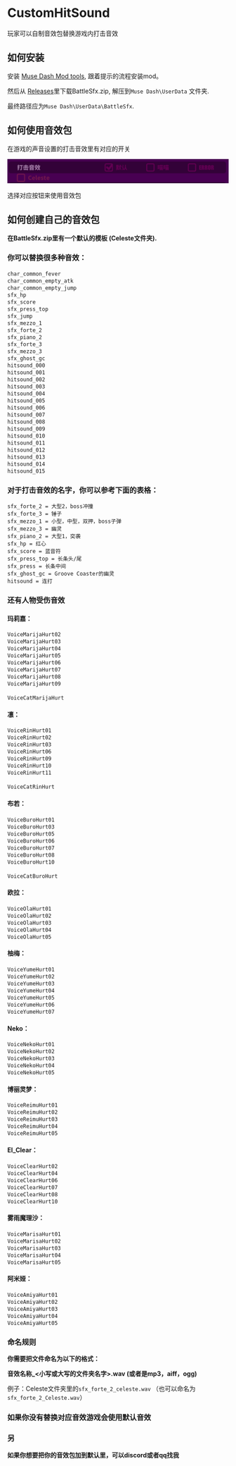 # CustomHitSound

玩家可以自制音效包替换游戏内打击音效

## 如何安装
安装 [Muse Dash Mod tools](https://github.com/MDModsDev/MuseDashModToolsUI/releases/latest), 跟着提示的流程安装mod。

然后从 [Releases](https://github.com/MDModsDev/CustomHitSound/releases/latest)里下载BattleSfx.zip, 解压到`Muse Dash\UserData` 文件夹.

最终路径应为`Muse Dash\UserData\BattleSfx`.

## 如何使用音效包

在游戏的声音设置的打击音效里有对应的开关

![Screenshot](Intro/Screenshot.zh.png)

选择对应按钮来使用音效包

## 如何创建自己的音效包

**在BattleSfx.zip里有一个默认的模板 (Celeste文件夹).**

### 你可以替换很多种音效：

```
char_common_fever
char_common_empty_atk
char_common_empty_jump
sfx_hp
sfx_score
sfx_press_top
sfx_jump
sfx_mezzo_1
sfx_forte_2
sfx_piano_2
sfx_forte_3
sfx_mezzo_3
sfx_ghost_gc
hitsound_000
hitsound_001
hitsound_002
hitsound_003
hitsound_004
hitsound_005
hitsound_006
hitsound_007
hitsound_008
hitsound_009
hitsound_010
hitsound_011
hitsound_012
hitsound_013
hitsound_014
hitsound_015
```

### 对于打击音效的名字，你可以参考下面的表格：

```
sfx_forte_2 = 大型2，boss冲撞
sfx_forte_3 = 锤子
sfx_mezzo_1 = 小型，中型，双押，boss子弹
sfx_mezzo_3 = 幽灵
sfx_piano_2 = 大型1，突袭
sfx_hp = 红心
sfx_score = 蓝音符
sfx_press_top = 长条头/尾
sfx_press = 长条中间
sfx_ghost_gc = Groove Coaster的幽灵
hitsound = 连打 
```

### 还有人物受伤音效

#### 玛莉嘉：
```
VoiceMarijaHurt02
VoiceMarijaHurt03
VoiceMarijaHurt04
VoiceMarijaHurt05
VoiceMarijaHurt06
VoiceMarijaHurt07
VoiceMarijaHurt08
VoiceMarijaHurt09

VoiceCatMarijaHurt
```

#### 凛：
```
VoiceRinHurt01
VoiceRinHurt02
VoiceRinHurt03
VoiceRinHurt06
VoiceRinHurt09
VoiceRinHurt10
VoiceRinHurt11

VoiceCatRinHurt
```

#### 布若：
```
VoiceBuroHurt01
VoiceBuroHurt03
VoiceBuroHurt05
VoiceBuroHurt06
VoiceBuroHurt07
VoiceBuroHurt08
VoiceBuroHurt10

VoiceCatBuroHurt
```

#### 欧拉：
```
VoiceOlaHurt01
VoiceOlaHurt02
VoiceOlaHurt03
VoiceOlaHurt04
VoiceOlaHurt05
```

#### 柚梅：
```
VoiceYumeHurt01
VoiceYumeHurt02
VoiceYumeHurt03
VoiceYumeHurt04
VoiceYumeHurt05
VoiceYumeHurt06
VoiceYumeHurt07
```

#### Neko：
```
VoiceNekoHurt01
VoiceNekoHurt02
VoiceNekoHurt03
VoiceNekoHurt04
VoiceNekoHurt05
```

#### 博丽灵梦：
```
VoiceReimuHurt01
VoiceReimuHurt02
VoiceReimuHurt03
VoiceReimuHurt04
VoiceReimuHurt05
```

#### El_Clear：
```
VoiceClearHurt02
VoiceClearHurt04
VoiceClearHurt06
VoiceClearHurt07
VoiceClearHurt08
VoiceClearHurt10
```

#### 雾雨魔理沙：
```
VoiceMarisaHurt01
VoiceMarisaHurt02
VoiceMarisaHurt03
VoiceMarisaHurt04
VoiceMarisaHurt05
```

#### 阿米娅：
```
VoiceAmiyaHurt01
VoiceAmiyaHurt02
VoiceAmiyaHurt03
VoiceAmiyaHurt04
VoiceAmiyaHurt05
```

### 命名规则

**你需要把文件命名为以下的格式：**

**音效名称_<小写或大写的文件夹名字>.wav (或者是mp3，aiff，ogg)**

例子：Celeste文件夹里的`sfx_forte_2_celeste.wav` （也可以命名为`sfx_forte_2_Celeste.wav`）

### 如果你没有替换对应音效游戏会使用默认音效

### 另

**如果你想要把你的音效包加到默认里，可以discord或者qq找我**